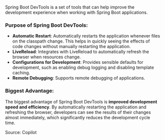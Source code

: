 Spring Boot DevTools is a set of tools that can help improve the development experience when working with Spring Boot applications.

### Purpose of Spring Boot DevTools:
- **Automatic Restart**: Automatically restarts the application whenever files on the classpath change. This helps in quickly seeing the effects of code changes without manually restarting the application.
- **LiveReload**: Integrates with LiveReload to automatically refresh the browser when resources change.
- **Configurations for Development**: Provides sensible defaults for development, such as enabling debug logging and disabling template caching.
- **Remote Debugging**: Supports remote debugging of applications.

### Biggest Advantage:
The biggest advantage of Spring Boot DevTools is **improved development speed and efficiency**. By automatically restarting the application and refreshing the browser, developers can see the results of their changes almost immediately, which significantly reduces the development cycle time.

Source: Copilot